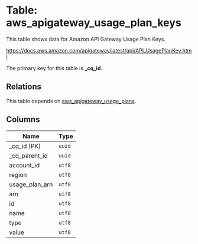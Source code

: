 # Table: aws_apigateway_usage_plan_keys

This table shows data for Amazon API Gateway Usage Plan Keys.

https://docs.aws.amazon.com/apigateway/latest/api/API_UsagePlanKey.html

The primary key for this table is **_cq_id**.

## Relations

This table depends on [aws_apigateway_usage_plans](aws_apigateway_usage_plans.md).

## Columns

| Name          | Type          |
| ------------- | ------------- |
|_cq_id (PK)|`uuid`|
|_cq_parent_id|`uuid`|
|account_id|`utf8`|
|region|`utf8`|
|usage_plan_arn|`utf8`|
|arn|`utf8`|
|id|`utf8`|
|name|`utf8`|
|type|`utf8`|
|value|`utf8`|
